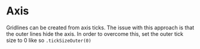 # Axis

Gridlines can be created from axis ticks. The issue with this approach is that the outer lines hide the axis. In order to overcome this, set the outer tick size to 0 like so `.tickSizeOuter(0)`